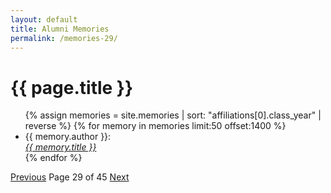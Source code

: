 ```yaml
---
layout: default
title: Alumni Memories
permalink: /memories-29/
---
```


<h1>{{ page.title }}</h1>

<ul>
  {% assign memories = site.memories | sort: "affiliations[0].class_year" | reverse %}
  {% for memory in memories limit:50 offset:1400 %}
    <li>
      {{ memory.author }}:<br><a href="{{ memory.url }}"><i>{{ memory.title }}</i></a>
    </li>
  {% endfor %}
</ul>

<nav class="pagination">
  <a href="/memories-28/">Previous</a>
  <span>Page 29 of 45</span>
  <a href="/memories-30/">Next</a>
</nav>
